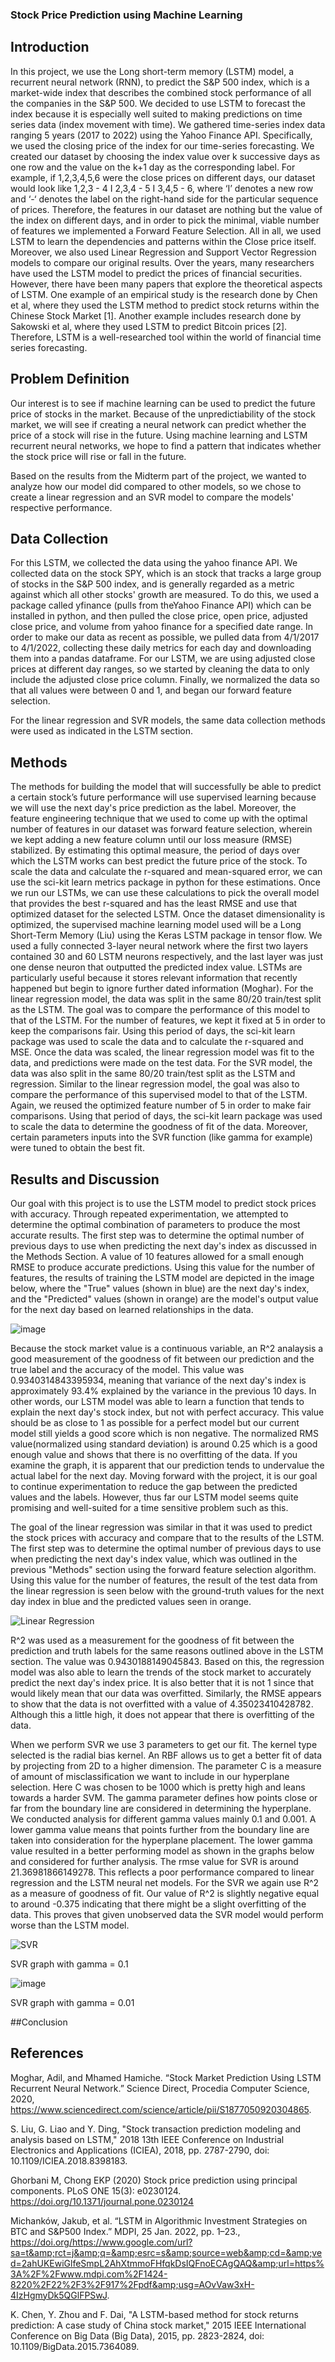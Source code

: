 ### Stock Price Prediction using Machine Learning

## Introduction

In this project, we use the Long short-term memory (LSTM) model, a recurrent neural network (RNN), to predict the S&P 500 index, which is a market-wide index that describes the combined stock performance of all the companies in the S&P 500. We decided to use LSTM to forecast the index because it is especially well suited to making predictions on time series data (index movement with time). We gathered time-series index data ranging 5 years (2017 to 2022) using the Yahoo Finance API. Specifically, we used the closing price of the index for our time-series forecasting. We created our dataset by choosing the index value over k successive days as one row and the value on the k+1 day as the corresponding label. For example, if 1,2,3,4,5,6 were the close prices on different days, our dataset would look like 1,2,3 - 4 I 2,3,4 - 5 I 3,4,5 - 6, where ‘I’ denotes a new row and ‘-‘ denotes the label on the right-hand side for the particular sequence of prices. Therefore, the features in our dataset are nothing but the value of the index on different days, and in order to pick the minimal, viable number of features we implemented a Forward Feature Selection. All in all, we used LSTM to learn the dependencies and patterns within the Close price itself. Moreover, we also used Linear Regression and Support Vector Regression models to compare our original results. Over the years, many researchers have used the LSTM model to predict the prices of financial securities. However, there have been many papers that explore the theoretical aspects of LSTM. One example of an empirical study is the research done by Chen et al, where they used the LSTM method to predict stock returns within the Chinese Stock Market [1]. Another example includes research done by Sakowski et al, where they used LSTM to predict Bitcoin prices [2]. Therefore, LSTM is a well-researched tool within the world of financial time series forecasting.

## Problem Definition

Our interest is to see if machine learning can be used to predict the future price of stocks in the market. Because of the unpredictiability of the stock market, we will see if creating a neural network can predict whether the price of a stock will rise in the future. Using machine learning and LSTM recurrent neural networks, we hope to find a pattern that indicates whether the stock price will rise or fall in the future.

Based on the results from the Midterm part of the project, we wanted to analyze how our model did compared to other models, so we chose to create a linear regression and an SVR model to compare the models' respective performance. 

## Data Collection
For this LSTM, we collected the data using the yahoo finance API. We collected data on the stock SPY, which is an stock that tracks a large group of stocks in the S&P 500 index, and is generally regarded as a metric against which all other stocks' growth are measured. To do this, we used a package called yfinance (pulls from theYahoo Finance API) which can be installed in python, and then pulled the close price, open price, adjusted close price, and volume from yahoo finance for a specified date range. In order to make our data as recent as possible, we pulled data from 4/1/2017 to 4/1/2022, collecting these daily metrics for each day and downloading them into a pandas dataframe. For our LSTM, we are using adjusted close prices at different day ranges, so we started by cleaning the data to only include the adjusted close price column. Finally, we normalized the data so that all values were between 0 and 1, and began our forward feature selection.

For the linear regression and SVR models, the same data collection methods were used as indicated in the LSTM section. 

## Methods

The methods for building the model that will successfully be able to predict a certain stock’s future performance will use supervised learning because we will use the next day's price prediction as the label. Moreover, the feature engineering technique that we used to come up with the optimal number of features in our dataset was forward feature selection, wherein we kept adding a new feature column until our loss measure (RMSE) stabilized. By estimating this optimal measure,  the period of days over which the LSTM works can best predict the future price of the stock. To scale the data and calculate the r-squared and mean-squared error, we can use the sci-kit learn metrics package in python for these estimations. Once we run our LSTMs, we can use these calculations to pick the overall model that provides the best r-squared and has the least RMSE and use that optimized dataset for the selected LSTM. Once the dataset dimensionality is optimized, the supervised machine learning model used will be a Long Short-Term Memory (Liu) using the Keras LSTM package in tensor flow. We used a fully connected 3-layer neural network where the first two layers contained 30 and 60 LSTM neurons respectively, and the last layer was just one dense neuron that outputted the predicted index value. LSTMs are particularly useful because it stores relevant information that recently happened but begin to ignore further dated information (Moghar).
For the linear regression model, the data was split in the same 80/20 train/test split as the LSTM. The goal was to compare the performance of this model to that of the LSTM. For the number of features, we kept it fixed at 5 in order to keep the comparisons fair. Using this period of days, the sci-kit learn package was used to scale the data and to calculate the r-squared and MSE. Once the data was scaled, the linear regression model was fit to the data, and predictions were made on the test data.
For the SVR model, the data was also split in the same 80/20 train/test split as the LSTM and regression. Similar to the linear regression model, the goal was also to compare the performance of this supervised model to that of the LSTM. Again, we reused the optimized feature number of 5 in order to make fair comparisons. Using that period of days, the sci-kit learn package was used to scale the data to determine the goodness of fit of the data. Moreover, certain parameters inputs into the SVR function (like gamma for example) were tuned to obtain the best fit. 


## Results and Discussion

Our goal with this project is to use the LSTM model to predict stock prices with accuracy. Through repeated experimentation, we attempted to determine the optimal combination of parameters to produce the most accurate results. The first step was to determine the optimal number of previous days to use when predicting the next day's index as discussed in the Methods Section. A value of 10 features allowed for a small enough RMSE to produce accurate predictions. Using this value for the number of features, the results of training the LSTM model are depicted in the image below, where the "True" values (shown in blue) are the next day's index, and the "Predicted" values (shown in orange) are the model's output value for the next day based on learned relationships in the data.

![image](https://user-images.githubusercontent.com/73048076/161885571-16ca25b6-191e-4cc8-bd88-7a614fd6c450.png)


Because the stock market value is a continuous variable, an R^2 analaysis a good measurement of the goodness of fit between our prediction and the true label and the accuracy of the model. This value was 0.9340314843395934, meaning that variance of the next day's index is approximately 93.4% explained by the variance in the previous 10 days. In other words, our LSTM model was able to learn a function that tends to explain the next day's stock index, but not with perfect accuracy. This value should be as close to 1 as possible for a perfect model but our current model still yields a good score which is non negative. The normalized RMS value(normalized using standard deviation) is around 0.25 which is a good enough value and shows that there is no overfitting of the data. If you examine the graph, it is apparent that our prediction tends to undervalue the actual label for the next day. Moving forward with the project, it is our goal to continue experimentation to reduce the gap between the predicted values and the labels. However, thus far our LSTM model seems quite promising and well-suited for a time sensitive problem such as this.


The goal of the linear regression was similar in that it was used to predict the stock prices with accuracy and compare that to the results of the LSTM. The first step was to determine the optimal number of previous days to use when predicting the next day's index value, which was outlined in the previous "Methods" section using the forward feature selection algorithm. Using this value for the number of features, the result of the test data from the linear regression is seen below with the ground-truth values for the next day index in blue and the predicted values seen in orange. 


![Linear Regression](https://raw.githubusercontent.com/jrmartin11/CS-4641/main/linRegGraph.png?token=GHSAT0AAAAAABT7AGD4TWSTEX6GFEQVFOMAYTIORPQ)


R^2 was used as a measurement for the goodness of fit between the prediction and truth labels for the same reasons outlined above in the LSTM section. The value was 0.9430188149045843. Based on this, the regression model was also able to learn the trends of the stock market to accurately predict the next day's index price. It is also better that it is not 1 since that would likely mean that our data was overfitted. Similarly, the RMSE appears to show that the data is not overfitted with a value of 4.35023410428782. Although this a little high, it does not appear that there is overfitting of the data. 

When we perform SVR we use 3 parameters to get our fit. The kernel type selected is the radial bias kernel. An RBF allows us to get a better fit of data by projecting from 2D to a higher dimension. The parameter C is a measure of amount of misclassification we want to include in our hyperplane selection. Here C was chosen to be 1000 which is pretty high and leans towards a harder SVM. The gamma parameter defines how points close or far from the boundary line are considered in determining the hyperplane. We conducted analysis for different gamma values mainly 0.1 and 0.001. A lower gamma value means that points further from the boundary line are taken into consideration for the hyperplane placement. The lower gamma value resulted in a better performing model as shown in the graphs below and considered for further analysis. The rmse value for SVR is around 21.36981866149278. This reflects a poor performance compared to linear regression and the LSTM neural net models. For the SVR we again use R^2 as a measure of goodness of fit. Our value of R^2 is slightly negative equal to around -0.375 indicating that there might be a slight overfitting of the data. This proves that given unobserved data the SVR model would perform worse than the LSTM model.



![SVR](https://raw.githubusercontent.com/jrmartin11/CS-4641/main/SVRgraph.JPG?token=GHSAT0AAAAAABT7AGD5RQ3XAMZYG5PS5DXOYTIOTQQ)

SVR graph with gamma = 0.1

![image](https://user-images.githubusercontent.com/73048076/165398954-d0116a9e-86bf-4fc6-81bc-5b1faf74ba2f.png)

SVR graph with gamma = 0.01



##Conclusion


## References

Moghar, Adil, and Mhamed Hamiche. “Stock Market Prediction Using LSTM Recurrent Neural Network.” Science Direct, Procedia Computer Science, 2020, https://www.sciencedirect.com/science/article/pii/S1877050920304865. 

S. Liu, G. Liao and Y. Ding, "Stock transaction prediction modeling and analysis based on LSTM," 2018 13th IEEE Conference on Industrial Electronics and Applications (ICIEA), 2018, pp. 2787-2790, doi: 10.1109/ICIEA.2018.8398183. 

Ghorbani M, Chong EKP (2020) Stock price prediction using principal components. PLoS ONE 15(3): e0230124. https://doi.org/10.1371/journal.pone.0230124

Michanków, Jakub, et al. “LSTM in Algorithmic Investment Strategies on BTC and S&amp;P500 Index.” MDPI, 25 Jan. 2022, pp. 1–23., https://doi.org/https://www.google.com/url?sa=t&amp;rct=j&amp;q=&amp;esrc=s&amp;source=web&amp;cd=&amp;ved=2ahUKEwiGlfeSmpL2AhXtmmoFHfqkDsIQFnoECAgQAQ&amp;url=https%3A%2F%2Fwww.mdpi.com%2F1424-8220%2F22%2F3%2F917%2Fpdf&amp;usg=AOvVaw3xH-4IzHgmyDk5QGlFPSwJ.

K. Chen, Y. Zhou and F. Dai, "A LSTM-based method for stock returns prediction: A case study of China stock market," 2015 IEEE International Conference on Big Data (Big Data), 2015, pp. 2823-2824, doi: 10.1109/BigData.2015.7364089.
